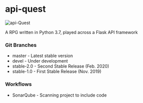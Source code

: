 # api-quest

![api-Quest](https://repository-images.githubusercontent.com/224587054/88c66780-7139-11ea-8bcc-816822477729)

A RPG written in Python 3.7, played across a Flask API framework

### Git Branches
- master - Latest stable version
- devel - Under development
- stable-2.0 - Second Stable Release (Feb. 2020)
- stable-1.0 - First Stable Release (Nov. 2019)


### Workflows
- SonarQube - Scanning project to include code
